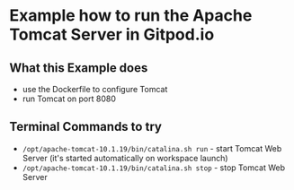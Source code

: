 # Example how to run the Apache Tomcat Server in Gitpod.io

## What this Example does

* use the Dockerfile to configure Tomcat
* run Tomcat on port 8080

## Terminal Commands to try
* `/opt/apache-tomcat-10.1.19/bin/catalina.sh run` - start Tomcat Web Server (it's started automatically on workspace launch)
* `/opt/apache-tomcat-10.1.19/bin/catalina.sh stop` - stop Tomcat Web Server
